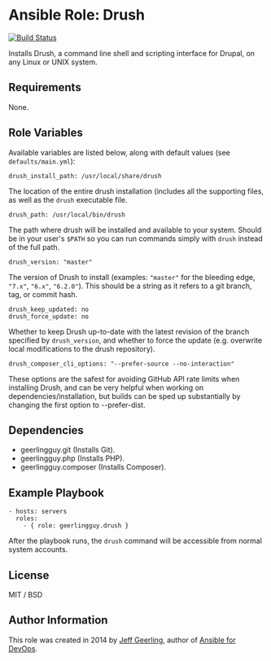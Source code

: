 # Ansible Role: Drush

[![Build Status](https://travis-ci.org/geerlingguy/ansible-role-drush.svg?branch=master)](https://travis-ci.org/geerlingguy/ansible-role-drush)

Installs Drush, a command line shell and scripting interface for Drupal, on any Linux or UNIX system.

## Requirements

None.

## Role Variables

Available variables are listed below, along with default values (see `defaults/main.yml`):

    drush_install_path: /usr/local/share/drush

The location of the entire drush installation (includes all the supporting files, as well as the `drush` executable file.

    drush_path: /usr/local/bin/drush

The path where drush will be installed and available to your system. Should be in your user's `$PATH` so you can run commands simply with `drush` instead of the full path.

    drush_version: "master"

The version of Drush to install (examples: `"master"` for the bleeding edge, `"7.x"`, `"6.x"`, `"6.2.0"`). This should be a string as it refers to a git branch, tag, or commit hash.

    drush_keep_updated: no
    drush_force_update: no

Whether to keep Drush up-to-date with the latest revision of the branch specified by `drush_version`, and whether to force the update (e.g. overwrite local modifications to the drush repository).

    drush_composer_cli_options: "--prefer-source --no-interaction"

These options are the safest for avoiding GitHub API rate limits when installing Drush, and can be very helpful when working on dependencies/installation, but builds can be sped up substantially by changing the first option to --prefer-dist.

## Dependencies

  - geerlingguy.git (Installs Git).
  - geerlingguy.php (Installs PHP).
  - geerlingguy.composer (Installs Composer).

## Example Playbook

    - hosts: servers
      roles:
        - { role: geerlingguy.drush }

After the playbook runs, the `drush` command will be accessible from normal system accounts.

## License

MIT / BSD

## Author Information

This role was created in 2014 by [Jeff Geerling](http://jeffgeerling.com/), author of [Ansible for DevOps](http://ansiblefordevops.com/).
